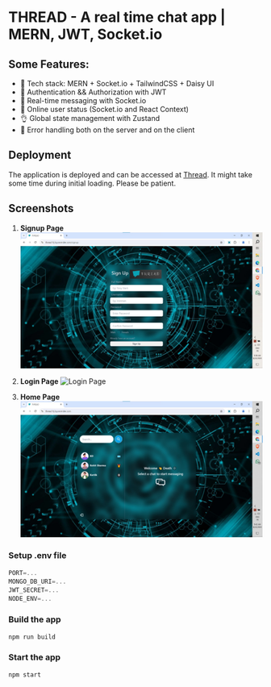 # THREAD - A real time chat app | MERN, JWT, Socket.io


## Some Features:

-   🌟 Tech stack: MERN + Socket.io + TailwindCSS + Daisy UI
-   🎃 Authentication && Authorization with JWT
-   👾 Real-time messaging with Socket.io
-   🚀 Online user status (Socket.io and React Context)
-   👌 Global state management with Zustand
-   🐞 Error handling both on the server and on the client

## Deployment

The application is deployed and can be accessed at [Thread](https://thread-fy3q.onrender.com).
It might take some time during initial loading. Please be patient.


## Screenshots


1. **Signup Page**
   ![Signup Page](Screenshots/Signup.jpg)

2. **Login Page**
   ![Login Page](Screenshots/Login.jpg)

3. **Home Page**
   ![Home Page](Screenshots/Home.jpg)


### Setup .env file

```js
PORT=...
MONGO_DB_URI=...
JWT_SECRET=...
NODE_ENV=...
```

### Build the app

```shell
npm run build
```

### Start the app

```shell
npm start
```